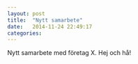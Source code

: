 ```yaml
---
layout: post
title:  "Nytt samarbete"
date:   2014-11-24 22:49:17
categories: 
---
```


Nytt samarbete med företag X. Hej och hå! 
